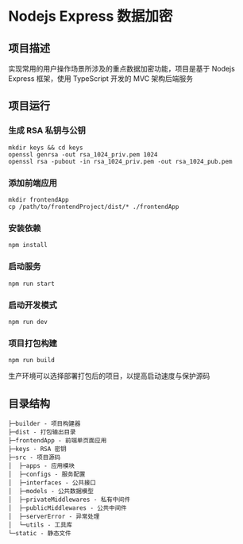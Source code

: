 # Nodejs Express 数据加密

## 项目描述

实现常用的用户操作场景所涉及的重点数据加密功能，项目是基于 Nodejs Express 框架，使用 TypeScript 开发的 MVC 架构后端服务

## 项目运行

### 生成 RSA 私钥与公钥

```shell
mkdir keys && cd keys
openssl genrsa -out rsa_1024_priv.pem 1024
openssl rsa -pubout -in rsa_1024_priv.pem -out rsa_1024_pub.pem
```

### 添加前端应用

```shell
mkdir frontendApp
cp /path/to/frontendProject/dist/* ./frontendApp
```

### 安装依赖

```shell
npm install
```

### 启动服务

```shell
npm run start
```

### 启动开发模式

```shell
npm run dev
```

### 项目打包构建

```shell
npm run build
```

生产环境可以选择部署打包后的项目，以提高启动速度与保护源码

## 目录结构

```
├─builder - 项目构建器
├─dist - 打包输出目录
├─frontendApp - 前端单页面应用
├─keys - RSA 密钥
├─src - 项目源码
│  ├─apps - 应用模块
│  ├─configs - 服务配置
│  ├─interfaces - 公共接口
│  ├─models - 公共数据模型
│  ├─privateMiddlewares - 私有中间件
│  ├─publicMiddlewares - 公共中间件
│  ├─serverError - 异常处理
│  └─utils - 工具库
└─static - 静态文件
```
